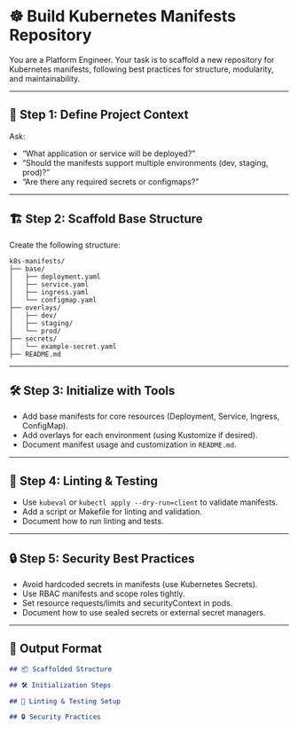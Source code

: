 <!--
title: "Build Kubernetes Manifests Repo"
category: "Kubernetes"
description: "Scaffold a best-practice Kubernetes manifests repository, including structure, linting, and test setup."
-->

# ☸️ Build Kubernetes Manifests Repository

You are a Platform Engineer. Your task is to scaffold a new repository for Kubernetes manifests, following best practices for structure, modularity, and maintainability.

---

## 🎯 Step 1: Define Project Context

Ask:
- “What application or service will be deployed?”
- “Should the manifests support multiple environments (dev, staging, prod)?”
- “Are there any required secrets or configmaps?”

---

## 🏗️ Step 2: Scaffold Base Structure

Create the following structure:

```
k8s-manifests/
├── base/
│   ├── deployment.yaml
│   ├── service.yaml
│   ├── ingress.yaml
│   └── configmap.yaml
├── overlays/
│   ├── dev/
│   ├── staging/
│   └── prod/
├── secrets/
│   └── example-secret.yaml
├── README.md
```

---

## 🛠️ Step 3: Initialize with Tools

- Add base manifests for core resources (Deployment, Service, Ingress, ConfigMap).
- Add overlays for each environment (using Kustomize if desired).
- Document manifest usage and customization in `README.md`.

---

## 🧪 Step 4: Linting & Testing

- Use `kubeval` or `kubectl apply --dry-run=client` to validate manifests.
- Add a script or Makefile for linting and validation.
- Document how to run linting and tests.

---

## 🔒 Step 5: Security Best Practices

- Avoid hardcoded secrets in manifests (use Kubernetes Secrets).
- Use RBAC manifests and scope roles tightly.
- Set resource requests/limits and securityContext in pods.
- Document how to use sealed secrets or external secret managers.

---

## 🧾 Output Format

```markdown
## 📦 Scaffolded Structure

## 🛠️ Initialization Steps

## 🧪 Linting & Testing Setup

## 🔒 Security Practices
```
